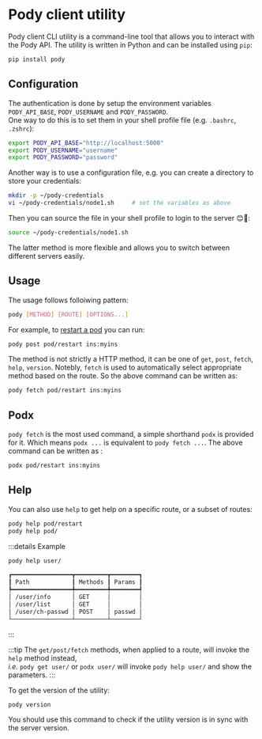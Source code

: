 # Pody client utility

Pody client CLI utility is a command-line tool that allows you to interact with the Pody API. 
The utility is written in Python and can be installed using `pip`:

```sh
pip install pody
```

## Configuration
The authentication is done by setup the environment variables `PODY_API_BASE`, `PODY_USERNAME` and `PODY_PASSWORD`.  
One way to do this is to set them in your shell profile file (e.g. `.bashrc`, `.zshrc`):

```sh
export PODY_API_BASE="http://localhost:5000"
export PODY_USERNAME="username"
export PODY_PASSWORD="password"
```

Another way is to use a configuration file, e.g. you can create a directory to store your credentials:

```sh
mkdir -p ~/pody-credentials
vi ~/pody-credentials/node1.sh     # set the variables as above
```

Then you can source the file in your shell profile to login to the server 😊🚀:
```sh
source ~/pody-credentials/node1.sh
```

The latter method is more flexible and allows you to switch between different servers easily.

## Usage
The usage follows folloiwing pattern:
```sh
pody [METHOD] [ROUTE] [OPTIONS...]
```

For example, to [restart a pod](./api.md#pod-restart) you can run:
```sh
pody post pod/restart ins:myins
```

The method is not strictly a HTTP method, it can be one of `get`, `post`, `fetch`, `help`, `version`. 
Notebly, `fetch` is used to automatically select appropriate method based on the route. 
So the above command can be written as:
```sh
pody fetch pod/restart ins:myins
```

## Podx
`pody fetch` is the most used command, 
a simple shorthand `podx` is provided for it. 
Which means `podx ...` is equivalent to `pody fetch ...`. 
The above command can be written as : 
```sh
podx pod/restart ins:myins
```

## Help
You can also use `help` to get help on a specific route, or a subset of routes:
```sh
pody help pod/restart
pody help pod/
```

:::details Example
```sh
pody help user/
```
```txt
┏━━━━━━━━━━━━━━━━━┳━━━━━━━━━┳━━━━━━━━┓
┃ Path            ┃ Methods ┃ Params ┃
┡━━━━━━━━━━━━━━━━━╇━━━━━━━━━╇━━━━━━━━┩
│ /user/info      │ GET     │        │
│ /user/list      │ GET     │        │
│ /user/ch-passwd │ POST    │ passwd │
└─────────────────┴─────────┴────────┘
```
:::

:::tip
The `get/post/fetch` methods, when applied to a route, will invoke the `help` method instead,  
*i.e.* `pody get user/` or `podx user/` will invoke `pody help user/` and show the parameters.
:::

To get the version of the utility:
```sh
pody version
```
You should use this command to check if the utility version is in sync with the server version.